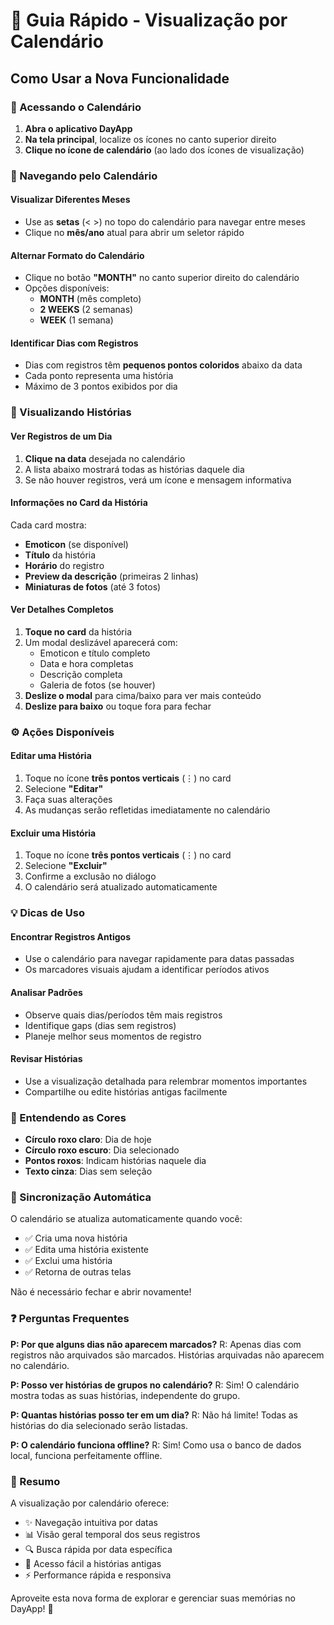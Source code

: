 # 📅 Guia Rápido - Visualização por Calendário

## Como Usar a Nova Funcionalidade

### 🚀 Acessando o Calendário

1. **Abra o aplicativo DayApp**
2. **Na tela principal**, localize os ícones no canto superior direito
3. **Clique no ícone de calendário** (ao lado dos ícones de visualização)

### 📆 Navegando pelo Calendário

#### Visualizar Diferentes Meses
- Use as **setas** (< >) no topo do calendário para navegar entre meses
- Clique no **mês/ano** atual para abrir um seletor rápido

#### Alternar Formato do Calendário
- Clique no botão **"MONTH"** no canto superior direito do calendário
- Opções disponíveis:
  - **MONTH** (mês completo)
  - **2 WEEKS** (2 semanas)
  - **WEEK** (1 semana)

#### Identificar Dias com Registros
- Dias com registros têm **pequenos pontos coloridos** abaixo da data
- Cada ponto representa uma história
- Máximo de 3 pontos exibidos por dia

### 📝 Visualizando Histórias

#### Ver Registros de um Dia
1. **Clique na data** desejada no calendário
2. A lista abaixo mostrará todas as histórias daquele dia
3. Se não houver registros, verá um ícone e mensagem informativa

#### Informações no Card da História
Cada card mostra:
- **Emoticon** (se disponível)
- **Título** da história
- **Horário** do registro
- **Preview da descrição** (primeiras 2 linhas)
- **Miniaturas de fotos** (até 3 fotos)

#### Ver Detalhes Completos
1. **Toque no card** da história
2. Um modal deslizável aparecerá com:
   - Emoticon e título completo
   - Data e hora completas
   - Descrição completa
   - Galeria de fotos (se houver)
3. **Deslize o modal** para cima/baixo para ver mais conteúdo
4. **Deslize para baixo** ou toque fora para fechar

### ⚙️ Ações Disponíveis

#### Editar uma História
1. Toque no ícone **três pontos verticais** (⋮) no card
2. Selecione **"Editar"**
3. Faça suas alterações
4. As mudanças serão refletidas imediatamente no calendário

#### Excluir uma História
1. Toque no ícone **três pontos verticais** (⋮) no card
2. Selecione **"Excluir"**
3. Confirme a exclusão no diálogo
4. O calendário será atualizado automaticamente

### 💡 Dicas de Uso

#### Encontrar Registros Antigos
- Use o calendário para navegar rapidamente para datas passadas
- Os marcadores visuais ajudam a identificar períodos ativos

#### Analisar Padrões
- Observe quais dias/períodos têm mais registros
- Identifique gaps (dias sem registros)
- Planeje melhor seus momentos de registro

#### Revisar Histórias
- Use a visualização detalhada para relembrar momentos importantes
- Compartilhe ou edite histórias antigas facilmente

### 🎨 Entendendo as Cores

- **Círculo roxo claro**: Dia de hoje
- **Círculo roxo escuro**: Dia selecionado
- **Pontos roxos**: Indicam histórias naquele dia
- **Texto cinza**: Dias sem seleção

### 🔄 Sincronização Automática

O calendário se atualiza automaticamente quando você:
- ✅ Cria uma nova história
- ✅ Edita uma história existente
- ✅ Exclui uma história
- ✅ Retorna de outras telas

Não é necessário fechar e abrir novamente!

### ❓ Perguntas Frequentes

**P: Por que alguns dias não aparecem marcados?**
R: Apenas dias com registros não arquivados são marcados. Histórias arquivadas não aparecem no calendário.

**P: Posso ver histórias de grupos no calendário?**
R: Sim! O calendário mostra todas as suas histórias, independente do grupo.

**P: Quantas histórias posso ter em um dia?**
R: Não há limite! Todas as histórias do dia selecionado serão listadas.

**P: O calendário funciona offline?**
R: Sim! Como usa o banco de dados local, funciona perfeitamente offline.

### 🎯 Resumo

A visualização por calendário oferece:
- ✨ Navegação intuitiva por datas
- 📊 Visão geral temporal dos seus registros
- 🔍 Busca rápida por data específica
- 📝 Acesso fácil a histórias antigas
- ⚡ Performance rápida e responsiva

Aproveite esta nova forma de explorar e gerenciar suas memórias no DayApp! 🎉
